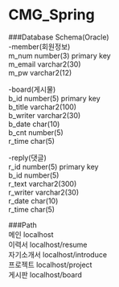 # CMG_Spring

###Database Schema(Oracle)  
-member(회원정보)  
m_num number(3) primary key  
m_email  varchar2(30)  
m_pw  varchar2(12)  
  
-board(게시물)  
b_id number(5) primary key  
b_title varchar2(100)  
b_writer varchar2(30)  
b_date char(10)  
b_cnt number(5)  
r_time char(5)  
  
-reply(댓글)  
r_id number(5) primary key  
b_id number(5)  
r_text varchar2(300)  
r_writer varchar2(30)  
r_date char(10)  
r_time char(5)  
   
  
###Path  
메인 localhost  
이력서 localhost/resume  
자기소개서 localhost/introduce  
프로젝트 localhost/project  
게시판 localhost/board  
